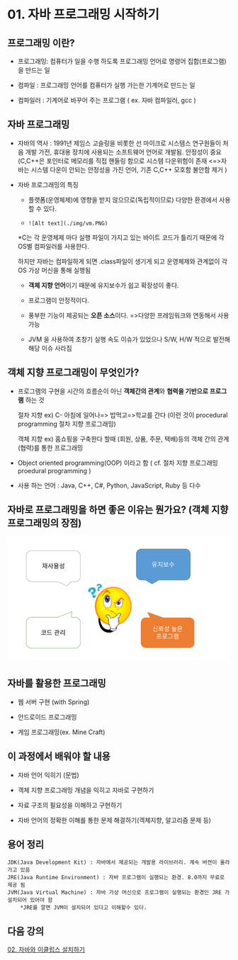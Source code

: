 # 01. 자바 프로그래밍 시작하기

##  프로그래밍 이란?

* 프로그래밍: 컴퓨터가 일을 수행 하도록 프로그래밍 언어로 명령어 집합(프로그램)을 만드는 일

* 컴파일 : 프로그래밍 언어를 컴퓨터가 실행 가는한 기계어로 만드는 일

* 컴파일러 : 기계어로 바꾸어 주는 프로그램 
      ( ex. 자바 컴파일러, gcc )

## 자바 프로그래밍 

+ 자바의 역사 : 1991년 제임스 고슬링을 비롯한 선 마이크로 시스템스 연구원들이 처음 개발
      가전, 휴대용 장치에 사용되는 소프트웨어 언어로 개발됨. 안정성이 중요(C,C++은 포인터로 메모리를 직접 핸들링 함으로 시스템 다운위험이 존재 <=>자바는 시스템 다운이 안되는 안정성을 가진 언어, 기존 C,C++ 모호함 불안함 제거 )

+ 자바 프로그래밍의 특징

  * 플랫폼(운영체제)에 영향을 받지 않으므로(독립적이므로) 다양한 환경에서 사용할 수 있다.
  * 
        ![Alt text](./img/vm.PNG)
        
  *C는 각 운영체제 마다 실행 파일이 가지고 있는 바이트 코드가 틀리기 때문에 각 OS별 컴파일러를 사용한다.

  하지만 자바는 컴파일하게 되면 .class파일이 생기게 되고 운영체제와 관계없이 각 OS 가상 머신을 통해 실행됨 

  + **객체 지향 언어**이기 때문에 유지보수가 쉽고 확장성이 좋다.

  + 프로그램이 안정적이다.

  + 풍부한 기능이 제공되는 **오픈 소스**이다. =>다양한 프레임워크와 연동해서 사용 가능

  + JVM 을 사용하여 초창기 실행 속도 이슈가 있었으나 S/W, H/W 적으로 발전해 해당 이슈 사라짐


## 객체 지향 프로그래밍이 무엇인가?

+ 프로그램의 구현을 시간의 흐름순이 아닌 **객체간의 관계**와 **협력을 기반으로 프로그램** 하는 것

   절차 지향 ex) C- 아침에 일어나=> 밥먹고=>학교를 간다 (이런 것이 procedural programming 절차 지향 프로그래밍)

  객체 지향 ex) 홈쇼핑을 구축한다 할때 (회원, 상품, 주문, 택배)등의 객체 간의 관계(협력)를 통한 프로그래밍

+ Object oriented programming(OOP)  이라고 함 ( cf. 절차 지향 프로그래밍 proedural programming )

+ 사용 하는 언어 : Java, C++, C#, Python, JavaScript, Ruby 등 다수

## 자바로 프로그래밍을 하면 좋은 이유는 뭔가요? (객체 지향 프로그래밍의 장점)

![why java](./img/usejava.png)

## 자바를 활용한 프로그래밍

* 웹 서버 구현 (with Spring)

* 안드로이드 프로그래밍

* 게임 프로그래밍(ex. Mine Craft)

## 이 과정에서 배워야 할 내용

* 자바 언어 익히기 (문법)

* 객체 지향 프로그래밍 개념을 익히고 자바로 구현하기

* 자료 구조의 필요성을 이해하고 구현하기

* 자바 언어의 정확한 이해를 통한 문제 해결하기(객체지향, 알고리즘 문제 등)


## 용어 정리

    JDK(Java Development Kit) : 자바에서 제공되는 개발용 라이브러리. 계속 버젼이 올라가고 있음
    JRE(Java Runtime Environment) : 자바 프로그램이 실행되는 환경. 8.0까지 무료로 제공 됨 
    JVM(Java Virtual Machine) : 자바 가상 머신으로 프로그램이 실행되는 환경인 JRE 가 설치되어 있어야 함
    	*JRE를 깔면 JVM이 설치되어 있다고 이해할수 있다.

## 다음 강의
[02. 자바와 이클립스 설치하기]()

    
